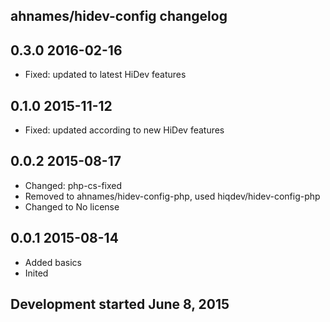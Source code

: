 ahnames/hidev-config changelog
------------------------------

## 0.3.0 2016-02-16

- Fixed: updated to latest HiDev features

## 0.1.0 2015-11-12

- Fixed: updated according to new HiDev features

## 0.0.2 2015-08-17

- Changed: php-cs-fixed
- Removed to ahnames/hidev-config-php, used hiqdev/hidev-config-php
- Changed to No license

## 0.0.1 2015-08-14

- Added basics
- Inited

## Development started June 8, 2015

